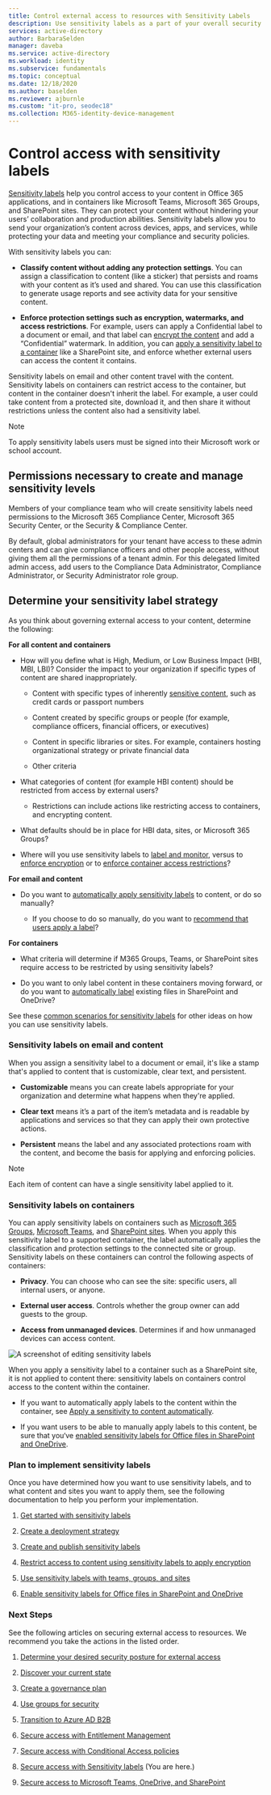 ```yaml
---
title: Control external access to resources with Sensitivity Labels
description: Use sensitivity labels as a part of your overall security plan for external access.
services: active-directory
author: BarbaraSelden
manager: daveba
ms.service: active-directory
ms.workload: identity
ms.subservice: fundamentals
ms.topic: conceptual
ms.date: 12/18/2020
ms.author: baselden
ms.reviewer: ajburnle
ms.custom: "it-pro, seodec18"
ms.collection: M365-identity-device-management
---
```


# Control access with sensitivity labels

[Sensitivity labels](https://docs.microsoft.com/microsoft-365/compliance/sensitivity-labels?view=o365-worldwide) help you control access to your content in Office 365 applications, and in containers like Microsoft Teams, Microsoft 365 Groups, and SharePoint sites. They can protect your content without hindering your users’ collaboration and production abilities. Sensitivity labels allow you to send your organization’s content across devices, apps, and services, while protecting your data and meeting your compliance and security policies. 

With sensitivity labels you can:

* **Classify content without adding any protection settings**. You can assign a classification to content (like a sticker) that persists and roams with your content as it’s used and shared. You can use this classification to generate usage reports and see activity data for your sensitive content.

* **Enforce protection settings such as encryption, watermarks, and access restrictions**. For example, users can apply a Confidential label to a document or email, and that label can [encrypt the content](https://docs.microsoft.com/microsoft-365/compliance/encryption-sensitivity-labels?view=o365-worldwide) and add a “Confidential” watermark. In addition, you can [apply a sensitivity label to a container](https://docs.microsoft.com/microsoft-365/compliance/sensitivity-labels-teams-groups-sites?view=o365-worldwide) like a SharePoint site, and enforce whether external users can access the content it contains.

Sensitivity labels on email and other content travel with the content. Sensitivity labels on containers can restrict access to the container, but content in the container doesn't inherit the label. For example, a user could take content from a protected site, download it, and then share it without restrictions unless the content also had a sensitivity label.

 >[!NOTE]
>To apply sensitivity labels users must be signed into their Microsoft work or school account. 

 
## Permissions necessary to create and manage sensitivity levels

Members of your compliance team who will create sensitivity labels need permissions to the Microsoft 365 Compliance Center, Microsoft 365 Security Center, or the Security & Compliance Center.

By default, global administrators for your tenant have access to these admin centers and can give compliance officers and other people access, without giving them all the permissions of a tenant admin. For this delegated limited admin access, add users to the Compliance Data Administrator, Compliance Administrator, or Security Administrator role group.

 

## Determine your sensitivity label strategy

As you think about governing external access to your content, determine the following:

**For all content and containers**

* How will you define what is High, Medium, or Low Business Impact (HBI, MBI, LBI)? Consider the impact to your organization if specific types of content are shared inappropriately.

   * Content with specific types of inherently [sensitive content](https://docs.microsoft.com/microsoft-365/compliance/apply-sensitivity-label-automatically?view=o365-worldwide), such as credit cards or passport numbers

   * Content created by specific groups or people (for example, compliance officers, financial officers, or executives)

   * Content in specific libraries or sites. For example, containers hosting organizational strategy or private financial data

   * Other criteria

* What categories of content (for example HBI content) should be restricted from access by external users?

   * Restrictions can include actions like restricting access to containers, and encrypting content.

* What defaults should be in place for HBI data, sites, or Microsoft 365 Groups?

* Where will you use sensitivity labels to [label and monitor](https://docs.microsoft.com/microsoft-365/compliance/label-analytics?view=o365-worldwide), versus to [enforce encryption](https://docs.microsoft.com/microsoft-365/compliance/encryption-sensitivity-labels?view=o365-worldwide) or to [enforce container access restrictions](https://docs.microsoft.com/microsoft-365/compliance/sensitivity-labels-teams-groups-sites?view=o365-worldwide)?

**For email and content**

* Do you want to [automatically apply sensitivity labels](https://docs.microsoft.com/microsoft-365/compliance/apply-sensitivity-label-automatically?view=o365-worldwide) to content, or do so manually?

   * If you choose to do so manually, do you want to [recommend that users apply a label](https://docs.microsoft.com/microsoft-365/compliance/apply-sensitivity-label-automatically?view=o365-worldwide)?

**For containers**

* What criteria will determine if M365 Groups, Teams, or SharePoint sites require access to be restricted by using sensitivity labels?

* Do you want to only label content in these containers moving forward, or do you want to [automatically label](https://docs.microsoft.com/microsoft-365/compliance/apply-sensitivity-label-automatically?view=o365-worldwide) existing files in SharePoint and OneDrive?

See these [common scenarios for sensitivity labels](https://docs.microsoft.com/microsoft-365/compliance/get-started-with-sensitivity-labels?view=o365-worldwide) for other ideas on how you can use sensitivity labels.

### Sensitivity labels on email and content

When you assign a sensitivity label to a document or email, it's like a stamp that's applied to content that is customizable, clear text, and persistent. 

* **Customizable** means you can create labels appropriate for your organization and determine what happens when they're applied.

* **Clear text** means it’s a part of the item’s metadata and is readable by applications and services so that they can apply their own protective actions.

* **Persistent** means the label and any associated protections roam with the content, and become the basis for applying and enforcing policies.

 

> [!NOTE]
> Each item of content can have a single sensitivity label applied to it.


### Sensitivity labels on containers

You can apply sensitivity labels on containers such as [Microsoft 365 Groups](https://docs.microsoft.com/azure/active-directory/users-groups-roles/groups-assign-sensitivity-labels), [Microsoft Teams](https://docs.microsoft.com/microsoft-365/compliance/sensitivity-labels-teams-groups-sites?view=o365-worldwide), and [SharePoint sites](https://docs.microsoft.com/microsoft-365/compliance/sensitivity-labels-teams-groups-sites?view=o365-worldwide). When you apply this sensitivity label to a supported container, the label automatically applies the classification and protection settings to the connected site or group. Sensitivity labels on these containers can control the following aspects of containers:

* **Privacy**. You can choose who can see the site: specific users, all internal users, or anyone.

* **External user access**. Controls whether the group owner can add guests to the group.

* **Access from unmanaged devices**. Determines if and how unmanaged devices can access content.

 

![A screenshot of editing sensitivity labels](media/secure-external-access/8-edit-label.png)

 

When you apply a sensitivity label to a container such as a SharePoint site, it is not applied to content there: sensitivity labels on containers control access to the content within the container. 

* If you want to automatically apply labels to the content within the container, see [Apply a sensitivity to content automatically](https://docs.microsoft.com/microsoft-365/compliance/apply-sensitivity-label-automatically?view=o365-worldwide).

* If you want users to be able to manually apply labels to this content, be sure that you‘ve [enabled sensitivity labels for Office files in SharePoint and OneDrive](https://docs.microsoft.com/microsoft-365/compliance/sensitivity-labels-sharepoint-onedrive-files?view=o365-worldwide).

### Plan to implement sensitivity labels

Once you have determined how you want to use sensitivity labels, and to what content and sites you want to apply them, see the following documentation to help you perform your implementation.

1. [Get started with sensitivity labels](https://docs.microsoft.com/microsoft-365/compliance/get-started-with-sensitivity-labels?view=o365-worldwide)

2. [Create a deployment strategy](https://docs.microsoft.com/microsoft-365/compliance/get-started-with-sensitivity-labels?view=o365-worldwide)

3. [Create and publish sensitivity labels](https://docs.microsoft.com/microsoft-365/compliance/create-sensitivity-labels?view=o365-worldwide)

4. [Restrict access to content using sensitivity labels to apply encryption](https://docs.microsoft.com/microsoft-365/compliance/encryption-sensitivity-labels?view=o365-worldwide)

5. [Use sensitivity labels with teams, groups, and sites](https://docs.microsoft.com/microsoft-365/compliance/sensitivity-labels-teams-groups-sites?view=o365-worldwide)

6. [Enable sensitivity labels for Office files in SharePoint and OneDrive](https://docs.microsoft.com/microsoft-365/compliance/sensitivity-labels-sharepoint-onedrive-files?view=o365-worldwide)

### Next Steps

See the following articles on securing external access to resources. We recommend you take the actions in the listed order.

1. [Determine your desired security posture for external access](1-secure-access-posture.md)

2. [Discover your current state](2-secure-access-current-state.md)

3. [Create a governance plan](3-secure-access-plan.md)

4. [Use groups for security](4-secure-access-groups.md)

5. [Transition to Azure AD B2B](5-secure-access-b2b.md)

6. [Secure access with Entitlement Management](6-secure-access-entitlement-managment.md)

7. [Secure access with Conditional Access policies](7-secure-access-conditional-access.md)

8. [Secure access with Sensitivity labels](8-secure-access-sensitivity-labels.md) (You are here.)

9. [Secure access to Microsoft Teams, OneDrive, and SharePoint](9-secure-access-teams-sharepoint.md)